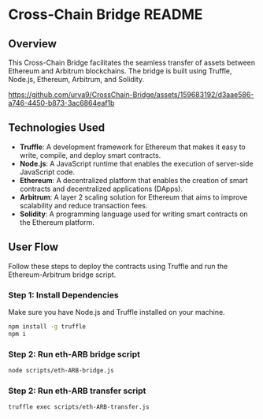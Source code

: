 # Cross-Chain Bridge README

## Overview

This Cross-Chain Bridge facilitates the seamless transfer of assets between Ethereum and Arbitrum blockchains. The bridge is built using Truffle, Node.js, Ethereum, Arbitrum, and Solidity.

https://github.com/urva9/CrossChain-Bridge/assets/159683192/d3aae586-a746-4450-b873-3ac6864eaf1b

## Technologies Used

- **Truffle**: A development framework for Ethereum that makes it easy to write, compile, and deploy smart contracts.
- **Node.js**: A JavaScript runtime that enables the execution of server-side JavaScript code.
- **Ethereum**: A decentralized platform that enables the creation of smart contracts and decentralized applications (DApps).
- **Arbitrum**: A layer 2 scaling solution for Ethereum that aims to improve scalability and reduce transaction fees.
- **Solidity**: A programming language used for writing smart contracts on the Ethereum platform.

## User Flow

Follow these steps to deploy the contracts using Truffle and run the Ethereum-Arbitrum bridge script.

### Step 1: Install Dependencies

Make sure you have Node.js and Truffle installed on your machine.

```bash
npm install -g truffle
npm i
```

### Step 2: Run eth-ARB bridge script

```bash
node scripts/eth-ARB-bridge.js
```

### Step 2: Run eth-ARB transfer script

```bash
truffle exec scripts/eth-ARB-transfer.js
```
